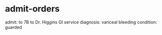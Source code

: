 # admit-orders

admit: to 7B to Dr. Higgins GI service
diagnosis: variceal bleeding
condition: guarded
